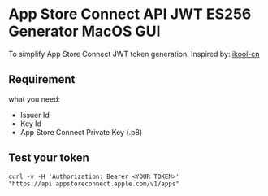 # App Store Connect API JWT ES256 Generator MacOS GUI
To simplify App Store Connect JWT token generation.
Inspired by: [ikool-cn](https://github.com/ikool-cn/appstoreconnectapi-php-jwt-sign)

## Requirement
what you need:
- Issuer Id
- Key Id
- App Store Connect Private Key (.p8)

## Test your token
`curl -v -H 'Authorization: Bearer <YOUR TOKEN>' "https://api.appstoreconnect.apple.com/v1/apps"`


